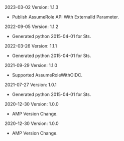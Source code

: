 2023-03-02 Version: 1.1.3
- Publish AssumeRole API With ExternalId Parameter.

2022-09-05 Version: 1.1.2
- Generated python 2015-04-01 for Sts.

2022-03-26 Version: 1.1.1
- Generated python 2015-04-01 for Sts.

2021-09-29 Version: 1.1.0
- Supported AssumeRoleWithOIDC.

2021-07-27 Version: 1.0.1
- Generated python 2015-04-01 for Sts.

2020-12-30 Version: 1.0.0
- AMP Version Change.

2020-12-30 Version: 1.0.0
- AMP Version Change.

